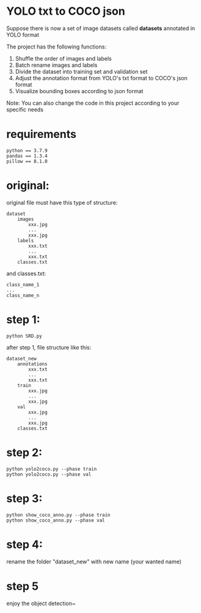 # YOLO txt to COCO json
Suppose there is now a set of image datasets called **datasets** annotated in YOLO format

The project has the following functions:

1. Shuffle the order of images and labels
2. Batch rename images and labels
3. Divide the dataset into training set and validation set
4. Adjust the annotation format from YOLO's txt format to COCO's json format
5. Visualize bounding boxes according to json format

Note: You can also change the code in this project according to your specific needs

# requirements
```
python == 3.7.9
pandas == 1.3.4
pillow == 8.1.0
```
# original:
original file must have this type of structure:
```
dataset
    images
        xxx.jpg
        ...
        xxx.jpg
    labels 
        xxx.txt
        ...
        xxx.txt
    classes.txt
```
and classes.txt:
```
class_name_1
...
class_name_n

```
# step 1:
```
python SRD.py
```
after step 1, file structure like this:
```
dataset_new
    annotations 
        xxx.txt
        ...
        xxx.txt
    train
        xxx.jpg
        ...
        xxx.jpg
    val
        xxx.jpg
        ...
        xxx.jpg
    classes.txt
```
# step 2:
```
python yolo2coco.py --phase train
python yolo2coco.py --phase val
```
# step 3:
```
python show_coco_anno.py --phase train
python show_coco_anno.py --phase val
```
# step 4:
rename the folder "dataset_new" with new name (your wanted name)
# step 5
enjoy the object detection~

